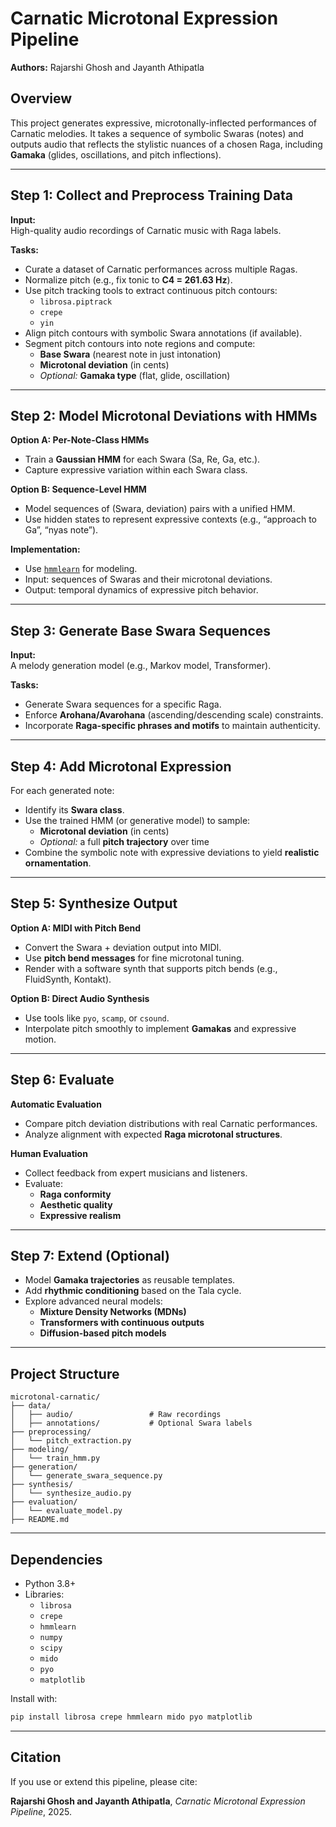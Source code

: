 # Carnatic Microtonal Expression Pipeline  
**Authors:** Rajarshi Ghosh and Jayanth Athipatla

## Overview  
This project generates expressive, microtonally-inflected performances of Carnatic melodies. It takes a sequence of symbolic Swaras (notes) and outputs audio that reflects the stylistic nuances of a chosen Raga, including **Gamaka** (glides, oscillations, and pitch inflections).

---

## Step 1: Collect and Preprocess Training Data

**Input:**  
High-quality audio recordings of Carnatic music with Raga labels.

**Tasks:**
- Curate a dataset of Carnatic performances across multiple Ragas.
- Normalize pitch (e.g., fix tonic to **C4 = 261.63 Hz**).
- Use pitch tracking tools to extract continuous pitch contours:
  - `librosa.piptrack`
  - `crepe`
  - `yin`
- Align pitch contours with symbolic Swara annotations (if available).
- Segment pitch contours into note regions and compute:
  - **Base Swara** (nearest note in just intonation)
  - **Microtonal deviation** (in cents)
  - *Optional:* **Gamaka type** (flat, glide, oscillation)

---

## Step 2: Model Microtonal Deviations with HMMs

**Option A: Per-Note-Class HMMs**
- Train a **Gaussian HMM** for each Swara (Sa, Re, Ga, etc.).
- Capture expressive variation within each Swara class.

**Option B: Sequence-Level HMM**
- Model sequences of (Swara, deviation) pairs with a unified HMM.
- Use hidden states to represent expressive contexts (e.g., “approach to Ga”, “nyas note”).

**Implementation:**
- Use [`hmmlearn`](https://hmmlearn.readthedocs.io/) for modeling.
- Input: sequences of Swaras and their microtonal deviations.
- Output: temporal dynamics of expressive pitch behavior.

---

## Step 3: Generate Base Swara Sequences

**Input:**  
A melody generation model (e.g., Markov model, Transformer).

**Tasks:**
- Generate Swara sequences for a specific Raga.
- Enforce **Arohana/Avarohana** (ascending/descending scale) constraints.
- Incorporate **Raga-specific phrases and motifs** to maintain authenticity.

---

## Step 4: Add Microtonal Expression

For each generated note:
- Identify its **Swara class**.
- Use the trained HMM (or generative model) to sample:
  - **Microtonal deviation** (in cents)
  - *Optional:* a full **pitch trajectory** over time
- Combine the symbolic note with expressive deviations to yield **realistic ornamentation**.

---

## Step 5: Synthesize Output

**Option A: MIDI with Pitch Bend**
- Convert the Swara + deviation output into MIDI.
- Use **pitch bend messages** for fine microtonal tuning.
- Render with a software synth that supports pitch bends (e.g., FluidSynth, Kontakt).

**Option B: Direct Audio Synthesis**
- Use tools like `pyo`, `scamp`, or `csound`.
- Interpolate pitch smoothly to implement **Gamakas** and expressive motion.

---

## Step 6: Evaluate

**Automatic Evaluation**
- Compare pitch deviation distributions with real Carnatic performances.
- Analyze alignment with expected **Raga microtonal structures**.

**Human Evaluation**
- Collect feedback from expert musicians and listeners.
- Evaluate:
  - **Raga conformity**
  - **Aesthetic quality**
  - **Expressive realism**

---

## Step 7: Extend (Optional)

- Model **Gamaka trajectories** as reusable templates.
- Add **rhythmic conditioning** based on the Tala cycle.
- Explore advanced neural models:
  - **Mixture Density Networks (MDNs)**
  - **Transformers with continuous outputs**
  - **Diffusion-based pitch models**

---

## Project Structure

```
microtonal-carnatic/
├── data/
│   ├── audio/                 # Raw recordings
│   ├── annotations/           # Optional Swara labels
├── preprocessing/
│   └── pitch_extraction.py
├── modeling/
│   └── train_hmm.py
├── generation/
│   └── generate_swara_sequence.py
├── synthesis/
│   └── synthesize_audio.py
├── evaluation/
│   └── evaluate_model.py
├── README.md
```

---

## Dependencies

- Python 3.8+  
- Libraries:
  - `librosa`
  - `crepe`
  - `hmmlearn`
  - `numpy`
  - `scipy`
  - `mido`
  - `pyo`
  - `matplotlib`

Install with:

```bash
pip install librosa crepe hmmlearn mido pyo matplotlib
```

---

## Citation

If you use or extend this pipeline, please cite:

**Rajarshi Ghosh and Jayanth Athipatla**, *Carnatic Microtonal Expression Pipeline*, 2025.  
